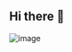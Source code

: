 ## Hi there 👋

![image](https://github.com/user-attachments/assets/556ce11b-0b8e-4095-9d44-a1825b2172f6)

<!--
**kn0x0x/kn0x0x** is a ✨ _special_ ✨ repository because its `README.md` (this file) appears on your GitHub profile.

Here are some ideas to get you started:

- 🔭 I’m currently working on ...
- 🌱 I’m currently learning ...
- 👯 I’m looking to collaborate on ...
- 🤔 I’m looking for help with ...
- 💬 Ask me about ...
- 📫 How to reach me: ...
- 😄 Pronouns: ...
- ⚡ Fun fact: ...
-->
